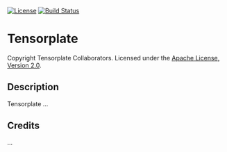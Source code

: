 [![License](http://img.shields.io/:license-apache%202.0-brightgreen.svg)](http://www.apache.org/licenses/LICENSE-2.0.html)
[![Build Status](https://travis-ci.org/allxone/datalab.svg?branch=master)](https://travis-ci.org/allxone/datalab)

# Tensorplate
Copyright Tensorplate Collaborators. Licensed under the [Apache License, Version 2.0](http://www.apache.org/licenses/LICENSE-2.0).

## Description
Tensorplate ...

## Credits
...